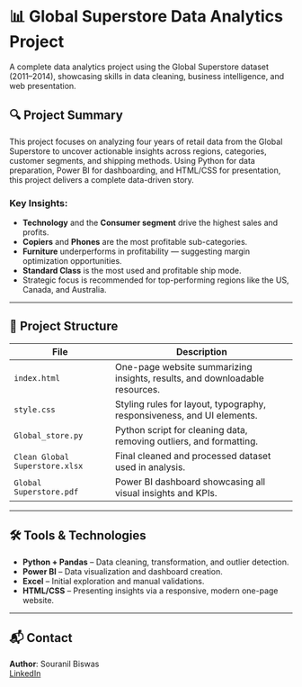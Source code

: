 # 📊 Global Superstore Data Analytics Project

A complete data analytics project using the Global Superstore dataset (2011–2014), showcasing skills in data cleaning, business intelligence, and web presentation.

## 🔍 Project Summary

This project focuses on analyzing four years of retail data from the Global Superstore to uncover actionable insights across regions, categories, customer segments, and shipping methods. Using Python for data preparation, Power BI for dashboarding, and HTML/CSS for presentation, this project delivers a complete data-driven story.

### Key Insights:
- **Technology** and the **Consumer segment** drive the highest sales and profits.
- **Copiers** and **Phones** are the most profitable sub-categories.
- **Furniture** underperforms in profitability — suggesting margin optimization opportunities.
- **Standard Class** is the most used and profitable ship mode.
- Strategic focus is recommended for top-performing regions like the US, Canada, and Australia.

---

## 📂 Project Structure

| File | Description |
|------|-------------|
| `index.html` | One-page website summarizing insights, results, and downloadable resources. |
| `style.css` | Styling rules for layout, typography, responsiveness, and UI elements. |
| `Global_store.py` | Python script for cleaning data, removing outliers, and formatting. |
| `Clean Global Superstore.xlsx` | Final cleaned and processed dataset used in analysis. |
| `Global Superstore.pdf` | Power BI dashboard showcasing all visual insights and KPIs. |

---

## 🛠️ Tools & Technologies

- **Python + Pandas** – Data cleaning, transformation, and outlier detection.
- **Power BI** – Data visualization and dashboard creation.
- **Excel** – Initial exploration and manual validations.
- **HTML/CSS** – Presenting insights via a responsive, modern one-page website.

---


## 📬 Contact

**Author**: Souranil Biswas  
[LinkedIn](https://www.linkedin.com/in/souranil-biswas-0a52a6343)
